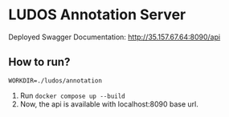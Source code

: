 # LUDOS Annotation Server
Deployed Swagger Documentation: http://35.157.67.64:8090/api
## How to run?
```WORKDIR=./ludos/annotation```<br/>
1. Run ```docker compose up --build``` <br/>
2. Now, the api is available with localhost:8090 base url.
